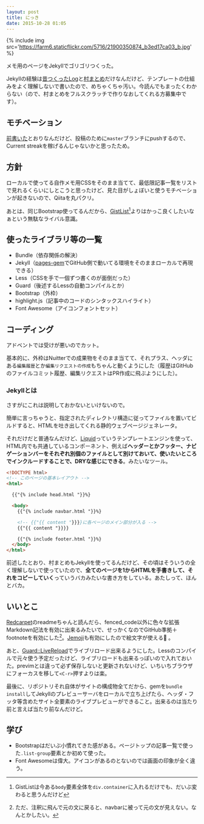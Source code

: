 ```yaml
---
layout: post
title: にっき
date: 2015-10-28 01:05
---
```


{% include img src='https://farm6.staticflickr.com/5716/21900350874_b3ed17ca03_b.jpg' %}

メモ用のページをJekyllでゴリゴリつくった。

Jekyllの経験は[昔つくったLog](https://www.flickr.com/photos/s083027/21898974164/in/dateposted-public/)と[村まとめ](http://vill.osamu-net.hokkaido.jp/)だけなんだけど、テンプレートの仕組みをよく理解しないで書いたので、めちゃくちゃ汚い。今読んでもまったくわからない（ので、村まとめをフルスクラッチで作りなおしてくれる方募集中です）。

## モチベーション

[前書いた](http://844196.com/post/131889235589/%E3%81%AB%E3%81%A3%E3%81%8D)とおりなんだけど、投稿のために`master`ブランチにpushするので、Current streakを稼げるんじゃないかと思ったため。

## 方針

ローカルで使ってる自作メモ用CSSをそのまま当てて、最低限記事一覧をリストで見れるくらいにしとこうと思ったけど、見た目がしょぼいと使うモチベーションが起きないので、Qiitaを丸パクリ。

あとは、同じBootstrap使ってるんだから、[GistList](http://keepoff07.github.io/gistlist)[^fn1]よりはかっこ良くしたいなぁという無駄なライバル意識。

[^fn1]: GistListは今ある`body`要素全体を`div.container`に入れるだけでも、だいぶ変わると思うんだけど

## 使ったライブラリ等の一覧

- Bundle（依存関係の解決）
- Jekyll（[pages-gem](https://github.com/github/pages-gem)でGitHub側で動いてる環境をそのままローカルで再現できる）
- Less（CSSを手で一個ずつ書くのが面倒だった）
- Guard（後述するLessの自動コンパイルとか）
- Bootstrap（外枠）
- highlight.js（記事中のコードのシンタックスハイライト）
- Font Awesome（アイコンフォントセット）

## コーディング

アドベントでは受けが悪いのでカット。

基本的に、外枠はNuitterでの成果物をそのまま当てて、それプラス、ヘッダにある`編集履歴`とか`編集リクエストの作成`もちゃんと動くようにした（履歴はGitHubのファイルコミット履歴、編集リクエストはPR作成に飛ぶようにした）。

### Jekyllとは

さすがにこれは説明しておかないといけないので。

簡単に言っちゃうと、指定されたディレクトリ構造に従ってファイルを置いてビルドすると、HTMLを吐き出してくれる静的ウェブページジェネレータ。

それだけだと普通なんだけど、[Liquid](http://liquidmarkup.org/)っていうテンプレートエンジンを使って、HTML内でも共通しているコンポーネント、例えば**ヘッダーとかフッター、ナビゲーションバーをそれぞれ別個のファイルとして別けておいて、使いたいところでインクルードすることで、DRYな感じにできる**。みたいなツール。

```html
<!DOCTYPE html>
<!-- このページの基本レイアウト -->
<html>

  {{"{% include head.html "}}%}

  <body>
    {{"{% include navbar.html "}}%}

    <!-- {{"{{ content "}}}}に各ページのメイン部分が入る -->
    {{"{{ content "}}}}

    {{"{% include footer.html "}}%}
  </body>
</html>
```

前述したとおり、村まとめもJekyllを使ってるんだけど、その頃はそういうの全く理解しないで使っていたので、**全てのページを1からHTMLを手書きして、それをコピーしていく**っていうバカみたいな書き方をしている。あたしって、ほんとバカ。

## いいとこ

[Redcarpet](https://github.com/vmg/redcarpet)のreadmeちゃんと読んだら、fenced_code以外に色々な拡張Markdown記法を有効に出来るみたいで、せっかくなのでGitHub準拠＋footnoteを有効にした[^fn2]。[Jemoji](https://github.com/jekyll/jemoji)も有効にしたので絵文字が使える:sushi: 。

[^fn2]: ただ、注釈に飛んで元の文に戻ると、navbarに被って元の文が見えない。なんとかしたい。

あと、[Guard::LiveReload](https://github.com/guard/guard-livereload)でライブリロード出来るようにした。Lessのコンパイルで元々使う予定だったけど、ライブリロードも出来るっぽいので入れておいた。previmとは違って必ず保存しないと更新されないけど、いちいちブラウザにフォーカスを移して`<C-r>`押すよりは楽。

最後に、リポジトリそれ自体がサイトの構成物全てだから、gemを`bundle install`してJekyllのプレビューサーバをローカルで立ち上げたら、ヘッダ・フッタ等含めたサイト全要素のライブプレビューができること。出来るのは当たり前と言えば当たり前なんだけど。

## 学び

- Bootstrapはだいぶ小慣れてきた感がある。ページトップの記事一覧で使った`.list-group`要素とか初めて使った。
- Font Awesomeは偉大。アイコンがあるのとないのでは画面の印象が全く違う。

